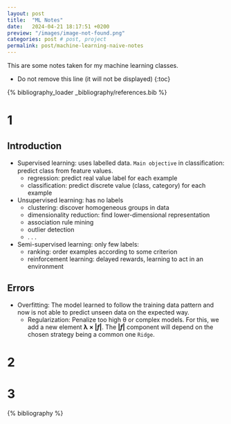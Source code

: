 ```yaml
---
layout: post
title:  "ML Notes"
date:   2024-04-21 18:17:51 +0200
preview: "/images/image-not-found.png"
categories: post # post, project
permalink: post/machine-learning-naive-notes
---
```


This are some notes taken for my machine learning classes.
<!-- end-abstract -->


<!-- index -->
* Do not remove this line (it will not be displayed)
{:toc}

<!-- Load all references -->
{% bibliography_loader _bibliography/references.bib %}

# 1
## Introduction 
- Supervised learning: uses labelled data. ``Main objective`` in classiﬁcation: predict class from feature values.
  - regression: predict real value label for each example
  - classification: predict discrete value (class, category) for each example
- Unsupervised learning: has no labels
  - clustering: discover homogeneous groups in data
  - dimensionality reduction: find lower-dimensional representation
  - association rule mining
  - outlier detection
  - . . .
- Semi-supervised learning: only few labels:
  - ranking: order examples according to some criterion
  - reinforcement learning: delayed rewards, learning to act in an environment

## Errors
- Overfitting: The model learned to follow the training data pattern and now is not able to predict unseen data on the expected way.
    <!-- Anyadir imatge de un seno amb ruido que segueix el propi ruido -->
    - Regularization: Penalize too high &theta; or complex models. For this, we add a new element **&lambda; &times; |*f*|**. The **|*f*|** component will depend on the chosen strategy being a common one `Ridge`.
# 2
# 3



<!-- # Images:
reference images as [image 1 ref](#img:1), [image 2 ref](#img:2), [image 3 ref](#img:3). 
{% include figure.html image="/images/image-not-found.png" 
    caption="image 1" 
    id="img:1"
%}

{% include figure.html image="/images/image-not-found.png" 
    caption="image 2" 
    id="img:2"
%}

{% include figure.html image="/images/image-not-found.png" 
    caption="image 3" 
    id="img:3"
%}

# Text:
You can write the following code as follow  `code in line`, **bold letter**, *cursiva*. 

<div class="alert alert-secondary" role="alert">
    This is an alert.
</div>

## Code:

{% highlight ruby %}
def print_hi(name)
  puts "Hi, #{name}"
end
print_hi('Tom')
#=> prints 'Hi, Tom' to STDOUT.
{% endhighlight %}

## Links
This is an external link [jekyll-docs](https://jekyllrb.com/docs/home)  
This is an external link from the bibliography [Jekyll docs][jekyll-docs]

[jekyll-docs]: https://jekyllrb.com/docs/home

# Bibliography
<!-- We can reference the bilbiography elements {% ref ruby %} with a liquid tag. -->
{% bibliography %}